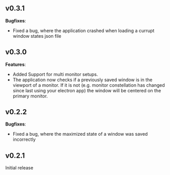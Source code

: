 ## v0.3.1
**Bugfixes**:

- Fixed a bug, where the application crashed when loading a currupt window states json file

## v0.3.0
**Features**:

- Added Support for multi monitor setups.
 - The application now checks if a previously saved window is in the viewport of a monitor. If it is not (e.g. monitor constellation has changed since last using your electron app) the window will be centered on the primary monitor.

## v0.2.2
**Bugfixes**:

- Fixed a bug, where the maximized state of a window was saved incorrectly

## v0.2.1
Initial release
